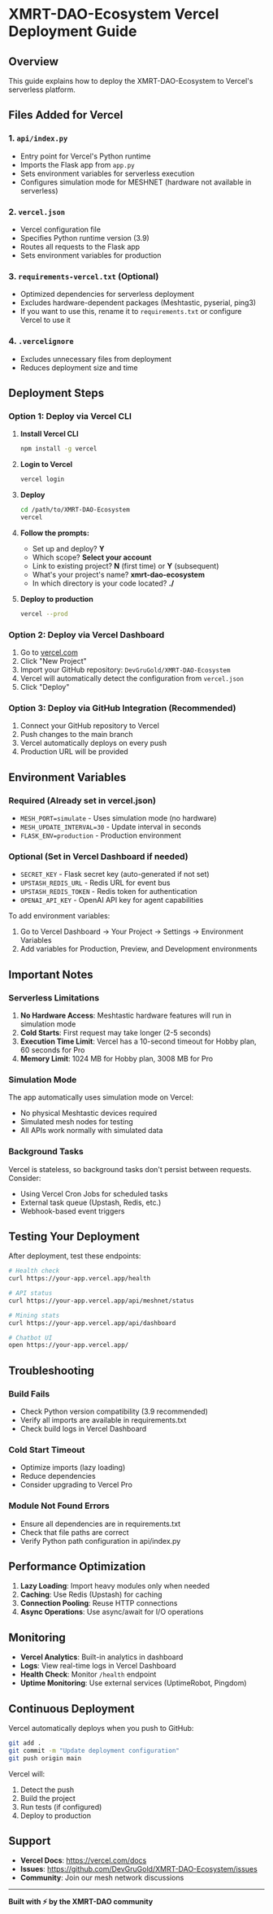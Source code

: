 # XMRT-DAO-Ecosystem Vercel Deployment Guide

## Overview
This guide explains how to deploy the XMRT-DAO-Ecosystem to Vercel's serverless platform.

## Files Added for Vercel

### 1. `api/index.py`
- Entry point for Vercel's Python runtime
- Imports the Flask app from `app.py`
- Sets environment variables for serverless execution
- Configures simulation mode for MESHNET (hardware not available in serverless)

### 2. `vercel.json`
- Vercel configuration file
- Specifies Python runtime version (3.9)
- Routes all requests to the Flask app
- Sets environment variables for production

### 3. `requirements-vercel.txt` (Optional)
- Optimized dependencies for serverless deployment
- Excludes hardware-dependent packages (Meshtastic, pyserial, ping3)
- If you want to use this, rename it to `requirements.txt` or configure Vercel to use it

### 4. `.vercelignore`
- Excludes unnecessary files from deployment
- Reduces deployment size and time

## Deployment Steps

### Option 1: Deploy via Vercel CLI

1. **Install Vercel CLI**
   ```bash
   npm install -g vercel
   ```

2. **Login to Vercel**
   ```bash
   vercel login
   ```

3. **Deploy**
   ```bash
   cd /path/to/XMRT-DAO-Ecosystem
   vercel
   ```

4. **Follow the prompts:**
   - Set up and deploy? **Y**
   - Which scope? **Select your account**
   - Link to existing project? **N** (first time) or **Y** (subsequent)
   - What's your project's name? **xmrt-dao-ecosystem**
   - In which directory is your code located? **./**

5. **Deploy to production**
   ```bash
   vercel --prod
   ```

### Option 2: Deploy via Vercel Dashboard

1. Go to [vercel.com](https://vercel.com)
2. Click "New Project"
3. Import your GitHub repository: `DevGruGold/XMRT-DAO-Ecosystem`
4. Vercel will automatically detect the configuration from `vercel.json`
5. Click "Deploy"

### Option 3: Deploy via GitHub Integration (Recommended)

1. Connect your GitHub repository to Vercel
2. Push changes to the main branch
3. Vercel automatically deploys on every push
4. Production URL will be provided

## Environment Variables

### Required (Already set in vercel.json)
- `MESH_PORT=simulate` - Uses simulation mode (no hardware)
- `MESH_UPDATE_INTERVAL=30` - Update interval in seconds
- `FLASK_ENV=production` - Production environment

### Optional (Set in Vercel Dashboard if needed)
- `SECRET_KEY` - Flask secret key (auto-generated if not set)
- `UPSTASH_REDIS_URL` - Redis URL for event bus
- `UPSTASH_REDIS_TOKEN` - Redis token for authentication
- `OPENAI_API_KEY` - OpenAI API key for agent capabilities

To add environment variables:
1. Go to Vercel Dashboard → Your Project → Settings → Environment Variables
2. Add variables for Production, Preview, and Development environments

## Important Notes

### Serverless Limitations
1. **No Hardware Access**: Meshtastic hardware features will run in simulation mode
2. **Cold Starts**: First request may take longer (2-5 seconds)
3. **Execution Time Limit**: Vercel has a 10-second timeout for Hobby plan, 60 seconds for Pro
4. **Memory Limit**: 1024 MB for Hobby plan, 3008 MB for Pro

### Simulation Mode
The app automatically uses simulation mode on Vercel:
- No physical Meshtastic devices required
- Simulated mesh nodes for testing
- All APIs work normally with simulated data

### Background Tasks
Vercel is stateless, so background tasks don't persist between requests. Consider:
- Using Vercel Cron Jobs for scheduled tasks
- External task queue (Upstash, Redis, etc.)
- Webhook-based event triggers

## Testing Your Deployment

After deployment, test these endpoints:

```bash
# Health check
curl https://your-app.vercel.app/health

# API status
curl https://your-app.vercel.app/api/meshnet/status

# Mining stats
curl https://your-app.vercel.app/api/dashboard

# Chatbot UI
open https://your-app.vercel.app/
```

## Troubleshooting

### Build Fails
- Check Python version compatibility (3.9 recommended)
- Verify all imports are available in requirements.txt
- Check build logs in Vercel Dashboard

### Cold Start Timeout
- Optimize imports (lazy loading)
- Reduce dependencies
- Consider upgrading to Vercel Pro

### Module Not Found Errors
- Ensure all dependencies are in requirements.txt
- Check that file paths are correct
- Verify Python path configuration in api/index.py

## Performance Optimization

1. **Lazy Loading**: Import heavy modules only when needed
2. **Caching**: Use Redis (Upstash) for caching
3. **Connection Pooling**: Reuse HTTP connections
4. **Async Operations**: Use async/await for I/O operations

## Monitoring

- **Vercel Analytics**: Built-in analytics in dashboard
- **Logs**: View real-time logs in Vercel Dashboard
- **Health Check**: Monitor `/health` endpoint
- **Uptime Monitoring**: Use external services (UptimeRobot, Pingdom)

## Continuous Deployment

Vercel automatically deploys when you push to GitHub:

```bash
git add .
git commit -m "Update deployment configuration"
git push origin main
```

Vercel will:
1. Detect the push
2. Build the project
3. Run tests (if configured)
4. Deploy to production

## Support

- **Vercel Docs**: https://vercel.com/docs
- **Issues**: https://github.com/DevGruGold/XMRT-DAO-Ecosystem/issues
- **Community**: Join our mesh network discussions

---

**Built with ⚡ by the XMRT-DAO community**

